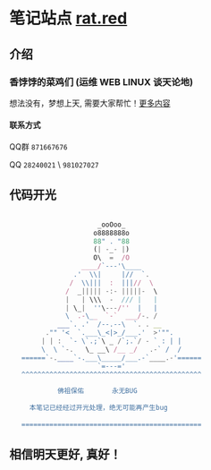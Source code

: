 # 笔记站点 [rat.red](https://rat.red)

## 介绍

### 香饽饽的菜鸡们  (运维 WEB LINUX 谈天论地)

想法没有，梦想上天, 需要大家帮忙！[更多内容](https://rat.red/notes/Linux.html)


#### 联系方式

QQ群 `871667676`

QQ `28240021` \ `981027027`

## 代码开光

```js
   
                      _ooOoo_
                     o8888888o
                     88" . "88
                     (| -_- |)
                     O\  =  /O
                  ____/`---'\____
                .'  \\|     |//  `.
               /  \\|||  :  |||//  \
              /  _||||| -:- |||||-  \
              |   | \\\  -  /// |   |
              | \_|  ''\---/''  |   |
              \  .-\__  `-`  ___/-. /
            ___`. .'  /--.--\  `. . __
         ."" '<  `.___\_<|>_/___.'  >'"".
        | | :  `- \`.;`\ _ /`;.`/ - ` : | |
        \  \ `-.   \_ __\ /__ _/   .-` /  /
   ======`-.____`-.___\_____/___.-`____.-'======
                      `=---='
   ^^^^^^^^^^^^^^^^^^^^^^^^^^^^^^^^^^^^^^^^^^^^^
   
            佛祖保佑       永无BUG
   
     本笔记已经经过开光处理，绝无可能再产生bug
   
   =============================================
```

## 相信明天更好, 真好！
